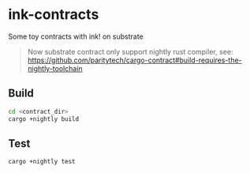 # ink-contracts

Some toy contracts with ink! on substrate

  > Now substrate contract only support nightly rust compiler, see: <https://github.com/paritytech/cargo-contract#build-requires-the-nightly-toolchain>

## Build

```bash
cd <contract_dir>
cargo +nightly build
```

## Test

```bash
cargo +nightly test
```

